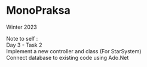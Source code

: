 # MonoPraksa
Winter 2023


Note to self :  
  Day 3 - Task 2  
    Implement a new controller and class (For StarSystem)  
    Connect database to existing code using Ado.Net  
